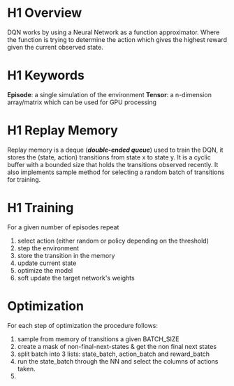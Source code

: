 # H1 Overview

DQN works by using a Neural Network as a function approximator. Where the function is trying to determine the action which gives the highest reward
given the current observed state.

# H1 Keywords
**Episode**: a single simulation of the environment
**Tensor**: a n-dimension array/matrix which can be used for GPU processing

# H1 Replay Memory

Replay memory is a deque (***double-ended queue***) used to train the DQN, it stores the (state, action) transitions from state x to state y.
It is a cyclic buffer with a bounded size that holds the transitions observed recently. It also implements
sample method for selecting a random batch of transitions for training.

# H1 Training

For a given number of episodes repeat
1. select action (either random or policy depending on the threshold)
2. step the environment
3. store the transition in the memory
4. update current state
5. optimize the model
6. soft update the target network's weights

# Optimization
For each step of optimization the procedure follows:
1. sample from memory of transitions a given BATCH_SIZE
2. create a mask of non-final-next-states & get the non final next states
3. split batch into 3 lists: state_batch, action_batch and reward_batch
4. run the state_batch through the NN and select the columns of actions taken.
5. 
